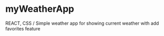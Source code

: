 # myWeatherApp
REACT, CSS / Simple weather app for showing current weather with add favorites feature 
